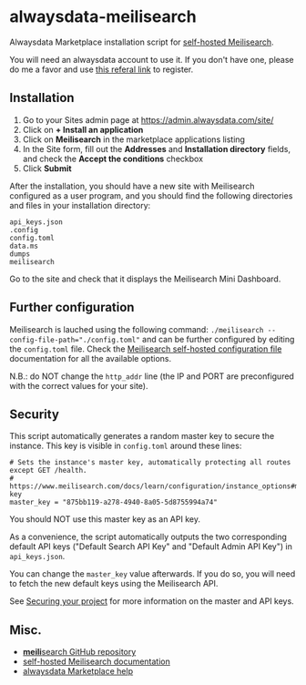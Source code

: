 # alwaysdata-meilisearch
Alwaysdata Marketplace installation script for [self-hosted Meilisearch](https://www.meilisearch.com/docs/learn/self_hosted/getting_started_with_self_hosted_meilisearch).

You will need an alwaysdata account to use it. If you don't have one, please do me a favor and use [this referal link](https://www.alwaysdata.com/en/register/?from=246ec3b6) to register.

## Installation

1. Go to your Sites admin page at https://admin.alwaysdata.com/site/
2. Click on **+ Install an application**
3. Click on **Meilisearch** in the marketplace applications listing
4. In the Site form, fill out the **Addresses** and **Installation directory** fields, and check the **Accept the conditions** checkbox
5. Click **Submit**

After the installation, you should have a new site with Meilisearch configured as a user program, and you should find the following directories and files in your installation directory:

```
api_keys.json
.config
config.toml
data.ms
dumps
meilisearch
```

Go to the site and check that it displays the Meilisearch Mini Dashboard.

## Further configuration

Meilisearch is lauched using the following command: `./meilisearch --config-file-path="./config.toml"` and can be further configured by editing the `config.toml` file. Check the [Meilisearch self-hosted configuration file](https://www.meilisearch.com/docs/learn/self_hosted/configure_meilisearch_at_launch#configuration-file) documentation for all the available options.

N.B.: do NOT change the `http_addr` line (the IP and PORT are preconfigured with the correct values for your site).

## Security

This script automatically generates a random master key to secure the instance. This key is visible in `config.toml` around these lines:

```
# Sets the instance's master key, automatically protecting all routes except GET /health.
# https://www.meilisearch.com/docs/learn/configuration/instance_options#master-key
master_key = "875bb119-a278-4940-8a05-5d8755994a74"
```

You should NOT use this master key as an API key.

As a convenience, the script automatically outputs the two corresponding default API keys ("Default Search API Key" and "Default Admin API Key") in `api_keys.json`.

You can change the `master_key` value afterwards. If you do so, you will need to fetch the new default keys using the Meilisearch API.

See [Securing your project](https://www.meilisearch.com/docs/learn/security/basic_security) for more information on the master and API keys.

## Misc.

- [**meili**search GitHub repository](https://github.com/meilisearch)
- [self-hosted Meilisearch documentation](https://www.meilisearch.com/docs/learn/self_hosted/getting_started_with_self_hosted_meilisearch)
- [alwaysdata Marketplace help](https://help.alwaysdata.com/en/marketplace/)
